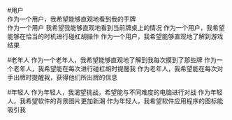 #用户  
作为一个用户，我希望能够直观地看到我的手牌  
作为一个用户 我希望我能够直观地看到当前牌桌上的情况
作为一个用户，我希望能够在恰当的时机进行碰杠胡操作
作为一个用户，我希望能够直观地了解到游戏结果

#老年人
作为一个老年人，我希望能够直观地了解到我每次摸到了那些牌
作为一个老年人，我希望能在每次进行碰杠胡时提醒我
作为老年人，我希望能在每次对手出牌时提醒我，获得他们所出牌的信息


#年轻人
作为年轻人，我渴望挑战，希望能与不同难度的电脑进行对战
作为年轻人，我希望软件的背景图片更加新潮
作为年轻人，我希望软件应用程序的图标能吸引我


